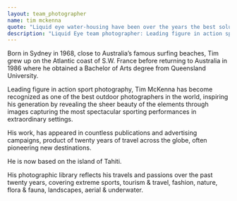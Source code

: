 ```yaml
---
layout: team_photographer
name: tim mckenna
quote: "Liquid eye water-housing have been over the years the best solution for my action water-sport and underwater photography. They are the lightest, most compact and strongest housings on the market. Their exclusive two stage trigger is amazing. I highly recommend them."
description: "Liquid Eye team photographer: Leading figure in action sport photography, Tim McKenna has become recognized as one of the best outdoor photographers in the world, inspiring his generation by revealing the sheer beauty of the elements through images."
---
```

Born in Sydney in 1968, close to Australia’s famous surfing beaches, Tim grew up on the Atlantic coast of S.W. France before returning to Australia in 1986 where he obtained a Bachelor of Arts degree from Queensland University.

Leading figure in action sport photography, Tim McKenna has become recognized as one of the best outdoor photographers in the world, inspiring his generation by revealing the sheer beauty of the elements through images capturing the most spectacular sporting performances in extraordinary settings.

His work, has appeared in countless publications and advertising campaigns, product of twenty years of travel across the globe, often pioneering new destinations.

He is now based on the island of Tahiti.

His photographic library reflects his travels and passions over the past twenty years, covering extreme sports, tourism & travel, fashion, nature, flora & fauna, landscapes, aerial & underwater.
